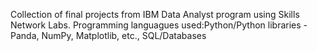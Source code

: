 Collection of final projects from IBM Data Analyst program using Skills Network Labs.
Programming languagues used:Python/Python libraries - Panda, NumPy, Matplotlib, etc., SQL/Databases
